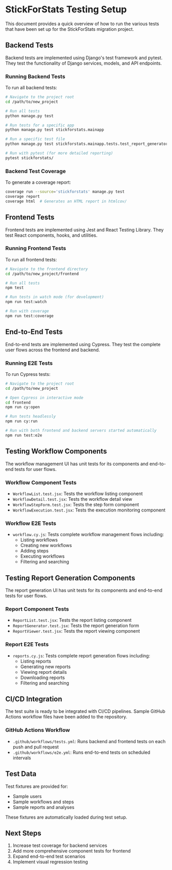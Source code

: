 # StickForStats Testing Setup

This document provides a quick overview of how to run the various tests that have been set up for the StickForStats migration project.

## Backend Tests

Backend tests are implemented using Django's test framework and pytest. They test the functionality of Django services, models, and API endpoints.

### Running Backend Tests

To run all backend tests:

```bash
# Navigate to the project root
cd /path/to/new_project

# Run all tests
python manage.py test

# Run tests for a specific app
python manage.py test stickforstats.mainapp

# Run a specific test file
python manage.py test stickforstats.mainapp.tests.test_report_generator_service

# Run with pytest (for more detailed reporting)
pytest stickforstats/
```

### Backend Test Coverage

To generate a coverage report:

```bash
coverage run --source='stickforstats' manage.py test
coverage report
coverage html  # Generates an HTML report in htmlcov/
```

## Frontend Tests

Frontend tests are implemented using Jest and React Testing Library. They test React components, hooks, and utilities.

### Running Frontend Tests

To run all frontend tests:

```bash
# Navigate to the frontend directory
cd /path/to/new_project/frontend

# Run all tests
npm test

# Run tests in watch mode (for development)
npm run test:watch

# Run with coverage
npm run test:coverage
```

## End-to-End Tests

End-to-end tests are implemented using Cypress. They test the complete user flows across the frontend and backend.

### Running E2E Tests

To run Cypress tests:

```bash
# Navigate to the project root
cd /path/to/new_project

# Open Cypress in interactive mode
cd frontend
npm run cy:open

# Run tests headlessly
npm run cy:run

# Run with both frontend and backend servers started automatically
npm run test:e2e
```

## Testing Workflow Components

The workflow management UI has unit tests for its components and end-to-end tests for user flows.

### Workflow Component Tests

- `WorkflowList.test.jsx`: Tests the workflow listing component
- `WorkflowDetail.test.jsx`: Tests the workflow detail view
- `WorkflowStepForm.test.jsx`: Tests the step form component
- `WorkflowExecution.test.jsx`: Tests the execution monitoring component

### Workflow E2E Tests

- `workflow.cy.js`: Tests complete workflow management flows including:
  - Listing workflows
  - Creating new workflows
  - Adding steps
  - Executing workflows
  - Filtering and searching

## Testing Report Generation Components

The report generation UI has unit tests for its components and end-to-end tests for user flows.

### Report Component Tests

- `ReportList.test.jsx`: Tests the report listing component
- `ReportGenerator.test.jsx`: Tests the report generation form
- `ReportViewer.test.jsx`: Tests the report viewing component

### Report E2E Tests

- `reports.cy.js`: Tests complete report generation flows including:
  - Listing reports
  - Generating new reports
  - Viewing report details
  - Downloading reports
  - Filtering and searching

## CI/CD Integration

The test suite is ready to be integrated with CI/CD pipelines. Sample GitHub Actions workflow files have been added to the repository.

### GitHub Actions Workflow

- `.github/workflows/tests.yml`: Runs backend and frontend tests on each push and pull request
- `.github/workflows/e2e.yml`: Runs end-to-end tests on scheduled intervals

## Test Data

Test fixtures are provided for:

- Sample users
- Sample workflows and steps
- Sample reports and analyses

These fixtures are automatically loaded during test setup.

## Next Steps

1. Increase test coverage for backend services
2. Add more comprehensive component tests for frontend
3. Expand end-to-end test scenarios
4. Implement visual regression testing